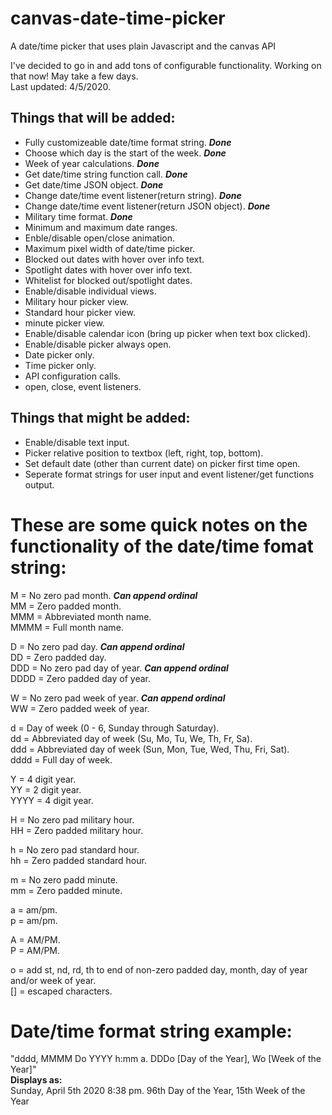 # canvas-date-time-picker
A date/time picker that uses plain Javascript and the canvas API

I've decided to go in and add tons of configurable functionality.  Working on that now! May take a few days.  
Last updated: 4/5/2020.

## __Things that will be added:__
- Fully customizeable date/time format string. ***Done***
- Choose which day is the start of the week. ***Done***
- Week of year calculations. ***Done***
- Get date/time string function call. ***Done***
- Get date/time JSON object. ***Done***
- Change date/time event listener(return string). ***Done***
- Change date/time event listener(return JSON object). ***Done***
- Military time format. ***Done***
- Minimum and maximum date ranges.
- Enble/disable open/close animation.
- Maximum pixel width of date/time picker.
- Blocked out dates with hover over info text.
- Spotlight dates with hover over info text.
- Whitelist for blocked out/spotlight dates.
- Enable/disable individual views.
- Military hour picker view.
- Standard hour picker view.
- minute picker view.
- Enable/disable calendar icon (bring up picker when text box clicked).
- Enable/disable picker always open.
- Date picker only.
- Time picker only.
- API configuration calls.
- open, close, event listeners.

## __Things that might be added:__
- Enable/disable text input.
- Picker relative position to textbox (left, right, top, bottom).
- Set default date (other than current date) on picker first time open.
- Seperate format strings for user input and event listener/get functions output.

# __These are some quick notes on the functionality of the date/time fomat string:__  
M    = No zero pad month.       ***Can append ordinal***  
MM   = Zero padded month.  
MMM  = Abbreviated month name.  
MMMM = Full month name.  

D    = No zero pad day.         ***Can append ordinal***  
DD   = Zero padded day.  
DDD  = No zero pad day of year. ***Can append ordinal***  
DDDD = Zero padded day of year.  

W    = No zero pad week of year. ***Can append ordinal***  
WW   = Zero padded week of year.  

d    = Day of week (0 - 6, Sunday through Saturday).  
dd   = Abbreviated day of week (Su, Mo, Tu, We, Th, Fr, Sa).  
ddd  = Abbreviated day of week (Sun, Mon, Tue, Wed, Thu, Fri, Sat).  
dddd = Full day of week.  

Y    = 4 digit year.  
YY   = 2 digit year.  
YYYY = 4 digit year.  

H    = No zero pad military hour.  
HH   = Zero padded military hour.  

h    = No zero pad standard hour.  
hh   = Zero padded standard hour.  

m    = No zero padd minute.  
mm   = Zero padded minute.   

a    = am/pm.  
p    = am/pm.  

A    = AM/PM.  
P    = AM/PM.  

o    = add st, nd, rd, th to end of non-zero padded day, month, day of year and/or week of year.  
[]   = escaped characters.

# __Date/time format string example:__  
"dddd, MMMM Do YYYY h:mm a. DDDo [Day of the Year], Wo [Week of the Year]"  
__Displays as:__  
Sunday, April 5th 2020 8:38 pm. 96th Day of the Year, 15th Week of the Year